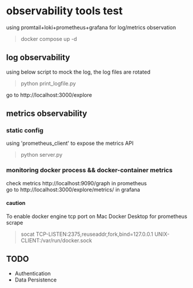 # observability tools test

using promtail+loki+prometheus+grafana for log/metrics observation 
> docker compose up -d

## log observability
using below script to mock the log, the log files are rotated
> python print_logfile.py

go to http://localhost:3000/explore 

## metrics observability
### static config
using 'prometheus_client' to expose the metrics API
> python server.py

### monitoring docker process && docker-container metrics 
check metrics http://localhost:9090/graph in prometheus     
go to http://localhost:3000/explore/metrics/ in grafana

#### caution
To enable docker engine tcp port on Mac Docker Desktop for prometheus scrape
> socat TCP-LISTEN:2375,reuseaddr,fork,bind=127.0.0.1 UNIX-CLIENT:/var/run/docker.sock


## TODO
- Authentication
- Data Persistence
